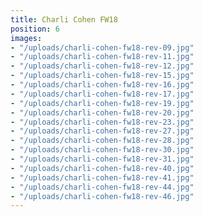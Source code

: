 ```yaml
---
title: Charli Cohen FW18
position: 6
images:
- "/uploads/charli-cohen-fw18-rev-09.jpg"
- "/uploads/charli-cohen-fw18-rev-11.jpg"
- "/uploads/charli-cohen-fw18-rev-12.jpg"
- "/uploads/charli-cohen-fw18-rev-15.jpg"
- "/uploads/charli-cohen-fw18-rev-16.jpg"
- "/uploads/charli-cohen-fw18-rev-17.jpg"
- "/uploads/charli-cohen-fw18-rev-19.jpg"
- "/uploads/charli-cohen-fw18-rev-20.jpg"
- "/uploads/charli-cohen-fw18-rev-23.jpg"
- "/uploads/charli-cohen-fw18-rev-27.jpg"
- "/uploads/charli-cohen-fw18-rev-28.jpg"
- "/uploads/charli-cohen-fw18-rev-30.jpg"
- "/uploads/charli-cohen-fw18-rev-31.jpg"
- "/uploads/charli-cohen-fw18-rev-40.jpg"
- "/uploads/charli-cohen-fw18-rev-41.jpg"
- "/uploads/charli-cohen-fw18-rev-44.jpg"
- "/uploads/charli-cohen-fw18-rev-46.jpg"
---
```


